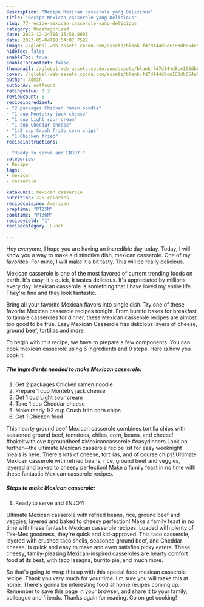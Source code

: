 ```yaml
---
description: "Recipe Mexican casserole yang Delicious"
title: "Recipe Mexican casserole yang Delicious"
slug: 77-recipe-mexican-casserole-yang-delicious
category: Uncategorized
date: 2022-12-24T16:15:59.800Z
date: 2023-05-04T18:54:07.759Z
image: //global-web-assets.cpcdn.com/assets/blank-fd7d144d8ce163db654e5a02c40b08a2775adb7897d16e4062681dc7e1b2800f.png
hideToc: false
enableToc: true
enableTocContent: false
thumbnail: //global-web-assets.cpcdn.com/assets/blank-fd7d144d8ce163db654e5a02c40b08a2775adb7897d16e4062681dc7e1b2800f.png
cover: //global-web-assets.cpcdn.com/assets/blank-fd7d144d8ce163db654e5a02c40b08a2775adb7897d16e4062681dc7e1b2800f.png
author: Admin
authorAv: notfound
ratingvalue: 3.2
reviewcount: 6
recipeingredient:
- "2 packages Chicken ramen noodle"
- "1 cup Montetry jack cheese"
- "1 cup Light sour cream"
- "1 cup Cheddar cheese"
- "1/2 cup Crush frito corn chips"
- "1 Chicken fried"
recipeinstructions:

- "Ready to serve and ENJOY!"
categories:
- Recipe
tags:
- mexican
- casserole

katakunci: mexican casserole 
nutrition: 225 calories
recipecuisine: American
preptime: "PT25M"
cooktime: "PT36M"
recipeyield: "1"
recipecategory: Lunch

---
```



Hey everyone, I hope you are having an incredible day today. Today, I will show you a way to make a distinctive dish, mexican casserole. One of my favorites. For mine, I will make it a bit tasty. This will be really delicious.

Mexican casserole is one of the most favored of current trending foods on earth. It's easy, it's quick, it tastes delicious. It's appreciated by millions every day. Mexican casserole is something that I have loved my entire life. They're fine and they look fantastic.

Bring all your favorite Mexican flavors into single dish. Try one of these favorite Mexican casserole recipes tonight. From burrito bakes for breakfast to tamale casseroles for dinner, these Mexican casserole recipes are almost too good to be true. Easy Mexican Casserole has delicious layers of cheese, ground beef, tortillas and more.


To begin with this recipe, we have to prepare a few components. You can cook mexican casserole using 6 ingredients and 0 steps. Here is how you cook it.

<!--inarticleads1-->

##### The ingredients needed to make Mexican casserole:

1. Get 2 packages Chicken ramen noodle
1. Prepare 1 cup Montetry jack cheese
1. Get 1 cup Light sour cream
1. Take 1 cup Cheddar cheese
1. Make ready 1/2 cup Crush frito corn chips
1. Get 1 Chicken fried


This hearty ground beef Mexican casserole combines tortilla chips with seasoned ground beef, tomatoes, chiles, corn, beans, and cheese! #bakeitwithlove #groundbeef #Mexicancasserole #easydinners Look no further—the ultimate Mexican casserole recipe list for easy weeknight meals is here. There&#39;s lots of cheese, tortillas, and of course chips! Ultimate Mexican casserole with refried beans, rice, ground beef and veggies, layered and baked to cheesy perfection! Make a family feast in no time with these fantastic Mexican casserole recipes. 

<!--inarticleads2-->

##### Steps to make Mexican casserole:


1. Ready to serve and ENJOY!

Ultimate Mexican casserole with refried beans, rice, ground beef and veggies, layered and baked to cheesy perfection! Make a family feast in no time with these fantastic Mexican casserole recipes. Loaded with plenty of Tex-Mex goodness, they&#39;re quick and kid-approved. This taco casserole, layered with crushed taco shells, seasoned ground beef, and Cheddar cheese. is quick and easy to make and even satisfies picky eaters. These cheesy, family-pleasing Mexican-inspired casseroles are hearty comfort food at its best, with taco lasagna, burrito pie, and much more. 

So that's going to wrap this up with this special food mexican casserole recipe. Thank you very much for your time. I'm sure you will make this at home. There's gonna be interesting food at home recipes coming up. Remember to save this page in your browser, and share it to your family, colleague and friends. Thanks again for reading. Go on get cooking!
